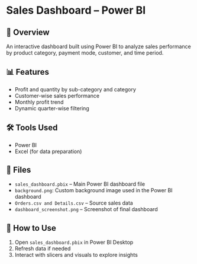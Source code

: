 # Sales Dashboard – Power BI

## 📌 Overview
An interactive dashboard built using Power BI to analyze sales performance by product category, payment mode, customer, and time period.

## 📊 Features
- Profit and quantity by sub-category and category
- Customer-wise sales performance
- Monthly profit trend
- Dynamic quarter-wise filtering

## 🛠 Tools Used
- Power BI
- Excel (for data preparation)

## 📁 Files
- `sales_dashboard.pbix` – Main Power BI dashboard file
- `background.png`: Custom background image used in the Power BI dashboard
- `Orders.csv and Details.csv` – Source sales data
- `dashboard_screenshot.png` – Screenshot of final dashboard

## 📎 How to Use
1. Open `sales_dashboard.pbix` in Power BI Desktop
2. Refresh data if needed
3. Interact with slicers and visuals to explore insights
